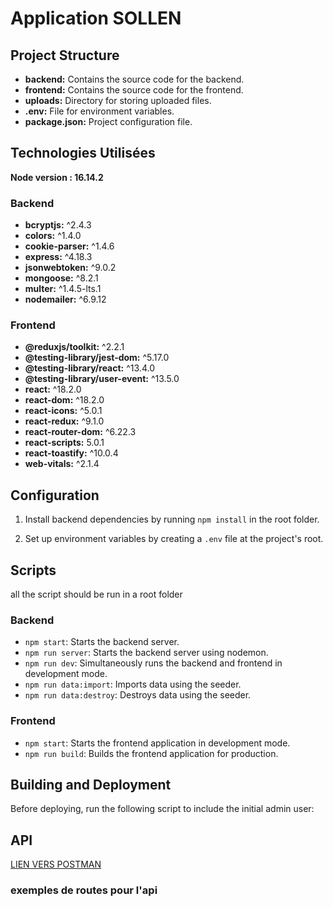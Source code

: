 # Application SOLLEN


## Project Structure

- **backend:** Contains the source code for the backend.
- **frontend:** Contains the source code for the frontend.
- **uploads:** Directory for storing uploaded files.
- **.env:** File for environment variables.
- **package.json:** Project configuration file.
## Technologies Utilisées

**Node version : 16.14.2**

### Backend

- **bcryptjs:** ^2.4.3
- **colors:** ^1.4.0
- **cookie-parser:** ^1.4.6
- **express:** ^4.18.3
- **jsonwebtoken:** ^9.0.2
- **mongoose:** ^8.2.1
- **multer:** ^1.4.5-lts.1
- **nodemailer:** ^6.9.12

### Frontend

- **@reduxjs/toolkit:** ^2.2.1
- **@testing-library/jest-dom:** ^5.17.0
- **@testing-library/react:** ^13.4.0
- **@testing-library/user-event:** ^13.5.0
- **react:** ^18.2.0
- **react-dom:** ^18.2.0
- **react-icons:** ^5.0.1
- **react-redux:** ^9.1.0
- **react-router-dom:** ^6.22.3
- **react-scripts:** 5.0.1
- **react-toastify:** ^10.0.4
- **web-vitals:** ^2.1.4

## Configuration

1. Install backend dependencies by running `npm install` in the root folder.

2. Set up environment variables by creating a `.env` file at the project's root.




## Scripts

all the script should be run in a root folder 

### Backend

- `npm start`: Starts the backend server.
- `npm run server`: Starts the backend server using nodemon.
- `npm run dev`: Simultaneously runs the backend and frontend in development mode.
- `npm run data:import`: Imports data using the seeder.
- `npm run data:destroy`: Destroys data using the seeder.

### Frontend

- `npm start`: Starts the frontend application in development mode.
- `npm run build`: Builds the frontend application for production.

## Building and Deployment

Before deploying, run the following script to include the initial admin user:



## API 




[LIEN VERS POSTMAN](https://app.getpostman.com/join-team?invite_code=72bd30d17d86c3c1b7f6caff45b7b4e7&target_code=a4dbcce524081609cb8da882754e4440)


### exemples de routes pour l'api

